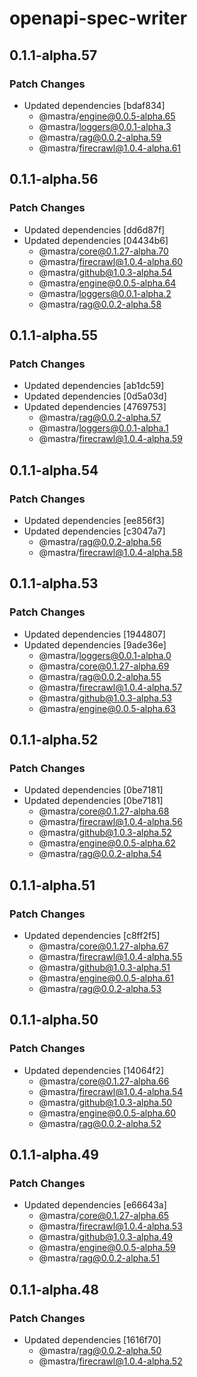# openapi-spec-writer

## 0.1.1-alpha.57

### Patch Changes

- Updated dependencies [bdaf834]
  - @mastra/engine@0.0.5-alpha.65
  - @mastra/loggers@0.0.1-alpha.3
  - @mastra/rag@0.0.2-alpha.59
  - @mastra/firecrawl@1.0.4-alpha.61

## 0.1.1-alpha.56

### Patch Changes

- Updated dependencies [dd6d87f]
- Updated dependencies [04434b6]
  - @mastra/core@0.1.27-alpha.70
  - @mastra/firecrawl@1.0.4-alpha.60
  - @mastra/github@1.0.3-alpha.54
  - @mastra/engine@0.0.5-alpha.64
  - @mastra/loggers@0.0.1-alpha.2
  - @mastra/rag@0.0.2-alpha.58

## 0.1.1-alpha.55

### Patch Changes

- Updated dependencies [ab1dc59]
- Updated dependencies [0d5a03d]
- Updated dependencies [4769753]
  - @mastra/rag@0.0.2-alpha.57
  - @mastra/loggers@0.0.1-alpha.1
  - @mastra/firecrawl@1.0.4-alpha.59

## 0.1.1-alpha.54

### Patch Changes

- Updated dependencies [ee856f3]
- Updated dependencies [c3047a7]
  - @mastra/rag@0.0.2-alpha.56
  - @mastra/firecrawl@1.0.4-alpha.58

## 0.1.1-alpha.53

### Patch Changes

- Updated dependencies [1944807]
- Updated dependencies [9ade36e]
  - @mastra/loggers@0.0.1-alpha.0
  - @mastra/core@0.1.27-alpha.69
  - @mastra/rag@0.0.2-alpha.55
  - @mastra/firecrawl@1.0.4-alpha.57
  - @mastra/github@1.0.3-alpha.53
  - @mastra/engine@0.0.5-alpha.63

## 0.1.1-alpha.52

### Patch Changes

- Updated dependencies [0be7181]
- Updated dependencies [0be7181]
  - @mastra/core@0.1.27-alpha.68
  - @mastra/firecrawl@1.0.4-alpha.56
  - @mastra/github@1.0.3-alpha.52
  - @mastra/engine@0.0.5-alpha.62
  - @mastra/rag@0.0.2-alpha.54

## 0.1.1-alpha.51

### Patch Changes

- Updated dependencies [c8ff2f5]
  - @mastra/core@0.1.27-alpha.67
  - @mastra/firecrawl@1.0.4-alpha.55
  - @mastra/github@1.0.3-alpha.51
  - @mastra/engine@0.0.5-alpha.61
  - @mastra/rag@0.0.2-alpha.53

## 0.1.1-alpha.50

### Patch Changes

- Updated dependencies [14064f2]
  - @mastra/core@0.1.27-alpha.66
  - @mastra/firecrawl@1.0.4-alpha.54
  - @mastra/github@1.0.3-alpha.50
  - @mastra/engine@0.0.5-alpha.60
  - @mastra/rag@0.0.2-alpha.52

## 0.1.1-alpha.49

### Patch Changes

- Updated dependencies [e66643a]
  - @mastra/core@0.1.27-alpha.65
  - @mastra/firecrawl@1.0.4-alpha.53
  - @mastra/github@1.0.3-alpha.49
  - @mastra/engine@0.0.5-alpha.59
  - @mastra/rag@0.0.2-alpha.51

## 0.1.1-alpha.48

### Patch Changes

- Updated dependencies [1616f70]
  - @mastra/rag@0.0.2-alpha.50
  - @mastra/firecrawl@1.0.4-alpha.52
